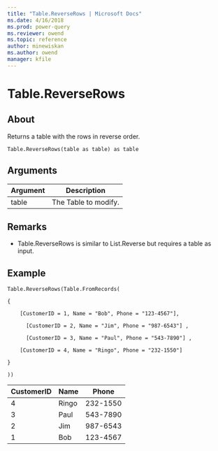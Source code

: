 ```yaml
---
title: "Table.ReverseRows | Microsoft Docs"
ms.date: 4/16/2018
ms.prod: power-query
ms.reviewer: owend
ms.topic: reference
author: minewiskan
ms.author: owend
manager: kfile
---
```

# Table.ReverseRows

  
## About  
Returns a table with the rows in reverse order.  
  
```  
Table.ReverseRows(table as table) as table  
```  
  
## Arguments  
  
|Argument|Description|  
|------------|---------------|  
|table|The Table to modify.|  
  
## <a name="__toc360789526"></a>Remarks  
  
-   Table.ReverseRows is similar to List.Reverse but requires a table as input.  
  
## <a name="__goback"></a>Example  
  
```  
Table.ReverseRows(Table.FromRecords(  
  
{  
  
    [CustomerID = 1, Name = "Bob", Phone = "123-4567"],  
  
      [CustomerID = 2, Name = "Jim", Phone = "987-6543"] ,  
  
      [CustomerID = 3, Name = "Paul", Phone = "543-7890"] ,  
  
    [CustomerID = 4, Name = "Ringo", Phone = "232-1550"]  
  
}  
  
))  
```  
  
|CustomerID|Name|Phone|  
|--------------|--------|---------|  
|4|Ringo|232-1550|  
|3|Paul|543-7890|  
|2|Jim|987-6543|  
|1|Bob|123-4567|  
  
